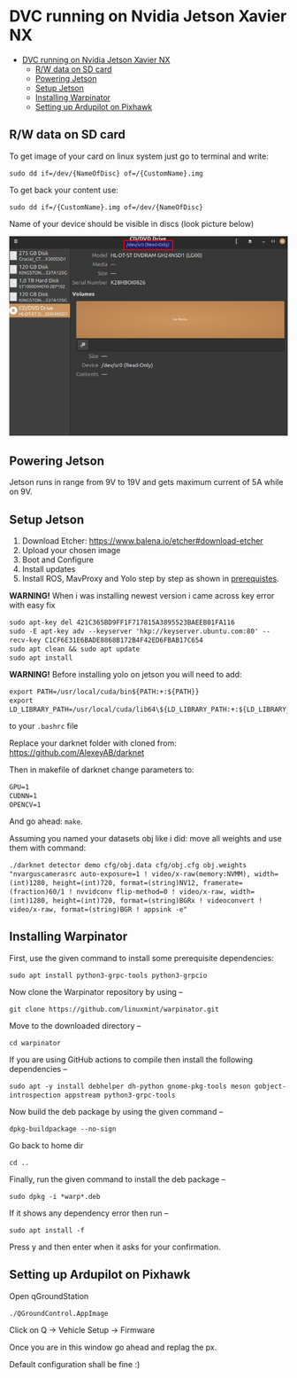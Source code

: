 # DVC running on Nvidia Jetson Xavier NX
- [DVC running on Nvidia Jetson Xavier NX](#dvc-running-on-nvidia-jetson-xavier-nx)
  - [R/W data on SD card](#rw-data-on-sd-card)
  - [Powering Jetson](#powering-jetson)
  - [Setup Jetson](#setup-jetson)
  - [Installing Warpinator](#installing-warpinator)
  - [Setting up Ardupilot on Pixhawk](#setting-up-ardupilot-on-pixhawk)

## R/W data on SD card

To get image of your card on linux system just go to terminal and write:
```
sudo dd if=/dev/{NameOfDisc} of=/{CustomName}.img
```
To get back your content use:
```
sudo dd if=/{CustomName}.img of=/dev/{NameOfDisc}
```
Name of your device should be visible in discs (look picture below)

![PIC1](discs.jpg)

## Powering Jetson

Jetson runs in range from 9V to 19V and gets maximum current of 5A while on 9V.

## Setup Jetson 

1. Download Etcher: https://www.balena.io/etcher#download-etcher
2. Upload your chosen image 
3. Boot and Configure
4. Install updates 
5. Install ROS, MavProxy and Yolo step by step as shown in [prerequistes](prerequisites.md).
   
**WARNING!** When i was installing newest version i came across key error with easy fix
   ```
   sudo apt-key del 421C365BD9FF1F717815A3895523BAEEB01FA116
   sudo -E apt-key adv --keyserver 'hkp://keyserver.ubuntu.com:80' --recv-key C1CF6E31E6BADE8868B172B4F42ED6FBAB17C654
   sudo apt clean && sudo apt update
   sudo apt install
   ```

**WARNING!** Before installing yolo on jetson you will need to add:
  ```
  export PATH=/usr/local/cuda/bin${PATH:+:${PATH}}
  export LD_LIBRARY_PATH=/usr/local/cuda/lib64\${LD_LIBRARY_PATH:+:${LD_LIBRARY_PATH}}
  ```
  to your ```.bashrc``` file
  
  Replace your darknet folder with cloned from: https://github.com/AlexeyAB/darknet
  
  Then in makefile of darknet change parameters to: 
  ```
  GPU=1
  CUDNN=1
  OPENCV=1
  ```
  And go ahead: ```make```.

  Assuming you named your datasets obj like i did: move all weights and use them with command:
  ```
  ./darknet detector demo cfg/obj.data cfg/obj.cfg obj.weights "nvarguscamerasrc auto-exposure=1 ! video/x-raw(memory:NVMM), width=(int)1280, height=(int)720, format=(string)NV12, framerate=(fraction)60/1 ! nvvidconv flip-method=0 ! video/x-raw, width=(int)1280, height=(int)720, format=(string)BGRx ! videoconvert ! video/x-raw, format=(string)BGR ! appsink -e"
  ```

## Installing Warpinator
First, use the given command to install some prerequisite dependencies:
```
sudo apt install python3-grpc-tools python3-grpcio
```
Now clone the Warpinator repository by using –
```
git clone https://github.com/linuxmint/warpinator.git
```
Move to the downloaded directory –
```
cd warpinator
```
If you are using GitHub actions to compile then install the following dependencies –
```
sudo apt -y install debhelper dh-python gnome-pkg-tools meson gobject-introspection appstream python3-grpc-tools
```
Now build the deb package by using the given command –
```
dpkg-buildpackage --no-sign
```
Go back to home dir
```
cd ..
```
Finally, run the given command to install the deb package –
```
sudo dpkg -i *warp*.deb
```
If it shows any dependency error then run –
```
sudo apt install -f
```
Press y and then enter when it asks for your confirmation.


## Setting up Ardupilot on Pixhawk

Open qGroundStation 
```
./QGroundControl.AppImage
```
Click on Q -> Vehicle Setup -> Firmware 

Once you are in this window go ahead and replag the px.

Default configuration shall be fine :) 

